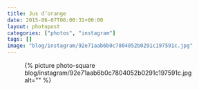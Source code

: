 ```yaml
---
title: Jus d’orange
date: 2015-06-07T06:00:31+00:00
layout: photopost
categories: ["photos", "instagram"]
tags: []
image: "blog/instagram/92e71aab6b0c7804052b0291c197591c.jpg"
---
```


<figure class="photo photo--square">
  {% picture photo-square blog/instagram/92e71aab6b0c7804052b0291c197591c.jpg alt="" %}
</figure>


